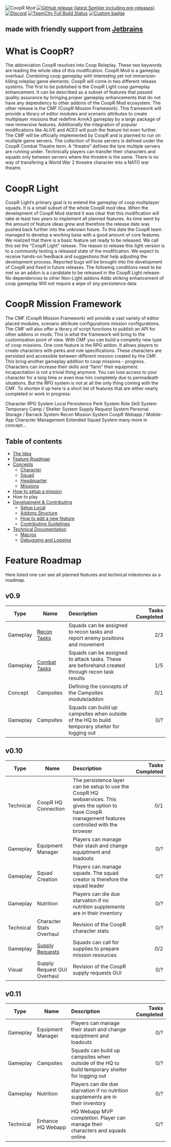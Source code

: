 
![CoopR Mod](https://i.imgur.com/2rmPBhF.png)
 [![GitHub release (latest SemVer including pre-releases)](https://img.shields.io/github/v/release/CoopR-Mod/CoopR-Mod?include_prereleases&sort=semver&style=for-the-badge)](https://github.com/CoopR-Mod/CoopR-Mod/releases)
[![Discord](https://img.shields.io/discord/503863654710771723)](https://discord.gg/mpqqkhg)
[![TeamCity Full Build Status](https://img.shields.io/teamcity/http/ci.coopr-hq.com/e/CoopRModDevelopment_CoopRModDevBuildDeployment)](http://ci.coopr-hq.com/buildConfiguration/CoopRModDevelopment_CoopRModDevBuildDeployment)
[![Custom badge](https://img.shields.io/endpoint?url=https%3A%2F%2Fshieldsio-patreon.herokuapp.com%2Fcooprmod)](https://patreon.com/cooprmod)
## made with friendly support from [Jetbrains](https://www.jetbrains.com/?from=CoopR-Mod)


# What is CoopR?
The abbreviation CoopR resolves into Coop Roleplay. These two keywords are leading the whole idea of this modification. CoopR Mod is a gameplay overhaul. Combining coop gameplay with interesting yet not immersion-killing roleplay game elements.
CoopR will come in two different release systems. The first to be published is the CoopR Light coop gameplay enhancement. It can be described as a subset of features that passed quality assurance by bringing proper gameplay enhancements that do not have any dependency to other addons of the CoopR Mod ecosystem. The other release is the CMF (CoopR Mission Framework). This framework will provide a library of editor modules and scenario attributes to create multiplayer missions that redefine ArmA3 gameplay by a large package of new immersive features. Additionally the integration of popular modifications like ALiVE and ACE3 will push the feature list even further. The CMF will be officially implemented by CoopR and is planned to run on multiple game servers. The collection of those servers is defined under the CoopR Combat Theatre term. A “theatre” defines the lore multiple servers are running under. Technically players can transfer their characters and squads only between servers where the threatre is the same. There is no way of transfering a World War 2 threatre character into a NATO war theatre. 

# CoopR Light
CoopR Light’s primary goal is to extend the gameplay of coop multiplayer squads. It is a small subset of the whole CoopR mod idea. When the development of CoopR Mod started it was clear that this modification will take at least two years to implement all planned features. As time went by the amount of feature ideas grew and therefore the release date was pushed back further into the unknown future.
To this date the CoopR team managed to develop a working base with a good amount of core features. We realized that there is a basic feature set ready to be released. We call this set the “CoopR Light” release. The reason to release this light version is to a community testing a released state of the modification. We expect to receive hands-on feedback and suggestions that help adjusting the development process. Reported bugs will be brought into the development of CoopR and fixed in future releases.
The following conditions need to be met so an addon is a candidate to be released in the CoopR Light release:
No dependencies to other Non-Light addons
Adds striking enhancement of coop gameplay 
Will not require a wipe of any persistence data

# CoopR Mission Framework
The CMF (CoopR Mission Framework) will provide a vast variety of editor placed modules, scenario attribute configurations mission configurations. The CMF will also offer a library of script functions to publish an API for other addons or mods. This is what the framework will bring to the customization point of view. With CMF you can build a completly new type of coop missions. One core feature is the RPG addon. It allows players to create characters with perks and role specifications. These characters are persisted and accessible between different mission created by the CMF. This bring another gameplay addition to coop missions - progress. Characters can increase their skills and “farm” their equipment. Incapacitation is not a trivial thing anymore. You can lose access to your character for a long time or even lose him completely due to permadeath situations. But the RPG system is not at all the only thing coming with the CMF. 
To shorten it up here is a short list of features that are either nearly completed or work in progress:

Character RPG System 
Local Persistence
Perk System 
Role Skill System 
Temporary Camp / Shelter System 
Supply Request System
Personal Storage / Barrack System
Recon Mission System
CoopR Webapp / Mobile-App Character Management
Extended Squad System
many more in concept...


## Table of contents
* [The Idea](https://github.com/CoopR-Mod/CoopR-Mod/wiki/The-Idea)
* [Feature Roadmap](https://github.com/CoopR-Mod/CoopR-Mod/wiki/Feature-Roadmap)
* [Concepts](https://github.com/CoopR-Mod/CoopR-Mod/wiki/Concepts)
  - [Character](https://github.com/CoopR-Mod/CoopR-Mod/wiki/Character-Concepts)
  - [Squad](https://github.com/CoopR-Mod/CoopR-Mod/wiki/Squad-Concepts)
  - [Headquarter](https://github.com/CoopR-Mod/CoopR-Mod/wiki/Headquarter-Concepts)
  - [Missions](https://github.com/CoopR-Mod/CoopR-Mod/wiki/Mission-Concepts)
* [How to setup a mission](https://github.com/CoopR-Mod/CoopR-Mod/wiki/How-to-setup-a-mission)
* How to play 
* [Development & Contributing](https://github.com/CoopR-Mod/CoopR-Mod/wiki/Development-&-Contribution)
  - [Setup Local](https://github.com/CoopR-Mod/CoopR-Mod/wiki/Setup-(Local))
  - [Addons Structure](https://github.com/CoopR-Mod/CoopR-Mod/wiki/Addons-Structure)
  - [How to add a new feature](https://github.com/CoopR-Mod/CoopR-Mod/wiki/How-to-add-a-new-feature)
  - [Contributing Guidelines](https://github.com/CoopR-Mod/CoopR-Mod/wiki/Contributing-Guidelines)
* [Technical Documentation](https://github.com/CoopR-Mod/CoopR-Mod/wiki/Technical-Documentation)
  - [Macros](https://github.com/CoopR-Mod/CoopR-Mod/wiki/Technical-Documentation#macros)
  - [Debugging and Logging](https://github.com/CoopR-Mod/CoopR-Mod/wiki/Technical-Documentation#debugging-and-logging)
  

# Feature Roadmap
Here listed one can see all planned features and technical milestones as a roadmap.

## v0.9
| Type|Name | Description  | Tasks Completed|
| ------------- |------------- |:-------------|-------------:|
| Gameplay|[Recon Tasks](https://github.com/CoopR-Mod/CoopR-Mod/wiki/Task-Concepts#recon-tasks) | Squads can be assigned to recon tasks and report enemy positions and movement | 2/3 |
| Gameplay|[Combat Tasks](https://github.com/CoopR-Mod/CoopR-Mod/wiki/Task-Concepts#combat-tasks) | Squads can be assigned to attack tasks. These are beforehand created through recon task results | 1/5 |
| Concept|Campsites | Defining the concepts of the Campsites module/addon| 0/1 |
| Gameplay| Campsites | Squads can build up campsites when outside of the HQ to build temporary shelter for logging out | 0/? |

## v0.10
| Type|Name | Description  | Tasks Completed|
| ------------- |------------- |:-------------|-------------:|
| Technical|CoopR HQ Connection | The persistence layer can be setup to use the CoopR HQ webservices. This gives the option to have CoopR management features controlled with the browser | 0/1 |
| Gameplay| Equipment Manager | Players can manage their stash and change equiptment and loadouts | 0/? |
| Gameplay| Squad Creation | Players can manage squads. The squad creator is therefore the squad leader | 0/? |
| Gameplay| Nutrition | Players can die due starvation if no nutrition supplements are in their inventory | 0/? |
| Technical| Character Stats Overhaul | Revision of the CoopR character stats | 0/? |
| Gameplay|[Supply Requests](https://github.com/CoopR-Mod/CoopR-Mod/wiki/Task-Concepts#resources--supplements) | Squads can call for supplies to prepare mission resources | 0/2 |
| Visual| Supply Request GUI Overhaul | Revision of the CoopR supply requests GUI | 0/? |

## v0.11
| Type|Name | Description  | Tasks Completed|
| ------------- |------------- |:-------------|-------------:|
| Gameplay| Equipment Manager | Players can manage their stash and change equiptment and loadouts | 0/? |
| Gameplay| Campsites | Squads can build up campsites when outside of the HQ to build temporary shelter for logging out | 0/? |
| Gameplay| Nutrition | Players can die due starvation if no nutrition supplements are in their inventory | 0/? |
| Technical| Enhance HQ Webapp| HQ Webapp MVP completion. Player can manage their characters and squads online | 0/? |


